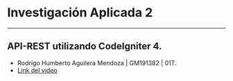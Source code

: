 # Investigación Aplicada 2
***
## API-REST utilizando CodeIgniter 4.

- Rodrigo Humberto Aguilera Mendoza | GM191382 | 01T.
- [Link del video](https://www.youtube.com/watch?v=yAjoyHW6aEQ)
